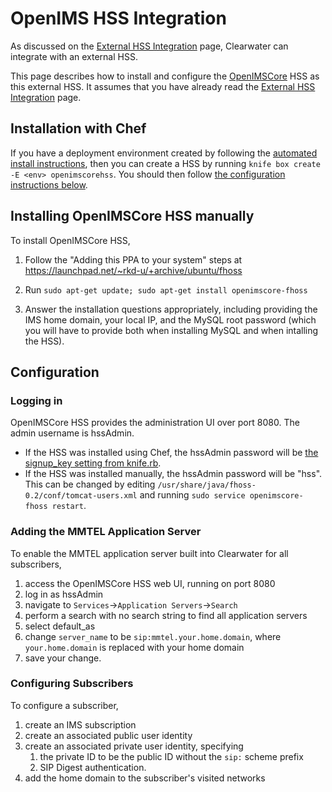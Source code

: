 # OpenIMS HSS Integration

As discussed on the [External HSS Integration](External_HSS_Integration.md)
page, Clearwater can integrate with an external HSS.

This page describes how to install and configure the [OpenIMSCore](http://www.openimscore.org/) HSS as this external HSS.  It assumes that you have already read the [External HSS Integration](External_HSS_Integration.md) page.

## Installation with Chef

If you have a deployment environment created by following the [automated install instructions](Automated_Install.md), then you can create a HSS by running `knife box create -E <env> openimscorehss`. You should then follow [the configuration instructions below](OpenIMSCore_HSS_Integration.md#configuration).

## Installing OpenIMSCore HSS manually

To install OpenIMSCore HSS,

1. Follow the "Adding this PPA to your system" steps at https://launchpad.net/~rkd-u/+archive/ubuntu/fhoss

2. Run `sudo apt-get update; sudo apt-get install openimscore-fhoss`

3. Answer the installation questions appropriately, including providing the IMS home domain, your local IP, and the MySQL root password (which you will have to provide both when installing MySQL and when intalling the HSS).

## Configuration

### Logging in

OpenIMSCore HSS provides the administration UI over port 8080. The admin username is hssAdmin.

* If the HSS was installed using Chef, the hssAdmin password will be [the signup_key setting from knife.rb](Installing_a_Chef_workstation.md#add-deployment-specific-configuration).
* If the HSS was installed manually, the hssAdmin password will be "hss". This can be changed by editing `/usr/share/java/fhoss-0.2/conf/tomcat-users.xml` and running `sudo service openimscore-fhoss restart`.

### Adding the MMTEL Application Server

To enable the MMTEL application server built into Clearwater for all
subscribers,

1.  access the OpenIMSCore HSS web UI, running on port 8080
2.  log in as hssAdmin
3.  navigate to `Services`->`Application Servers`->`Search`
4.  perform a search with no search string to find all application servers
5.  select default_as
6.  change `server_name` to be `sip:mmtel.your.home.domain`, where
   `your.home.domain` is replaced with your home domain
7.  save your change.

### Configuring Subscribers

To configure a subscriber,

1.  create an IMS subscription
2.  create an associated public user identity
3.  create an associated private user identity, specifying
    1.  the private ID to be the public ID without the `sip:` scheme prefix
    2.  SIP Digest authentication.
4.  add the home domain to the subscriber's visited networks

